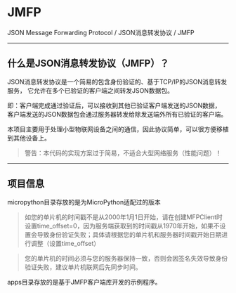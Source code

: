 # JMFP
JSON Message Forwarding Protocol / JSON消息转发协议 / JMFP

---

## 什么是JSON消息转发协议（JMFP）？

JSON消息转发协议是一个简易的包含身份验证的、基于TCP/IP的JSON消息转发服务，
它允许在多个已验证的客户端之间转发JSON数据包。

即：客户端完成通过验证后，可以接收到其他已验证客户端发送的JSON数据，
客户端发送的JSON数据包会通过服务器转发给除发送端外所有已验证的客户端。

本项目主要用于处理小型物联网设备之间的通信，因此协议简单，可以很方便移植到其他设备上。

> 警告：本代码的实现方案过于简易，不适合大型网络服务（性能问题）！

---

## 项目信息

micropython目录存放的是为MicroPython适配过的版本

> 如您的单片机的时间戳不是从2000年1月1日开始，请在创建MFPClient时设置time_offset=0，因为服务端获取到的时间戳从1970年开始，如果不设置会导致身份验证失败；具体请根据您的单片机和服务器时间戳开始日期进行调整（设置time_offset）

> 您的单片机的时间必须与您的服务器保持一致，否则会因签名失效导致身份验证失败，建议单片机联网后先同步时间。

apps目录存放的是基于JMFP客户端库开发的示例程序。

